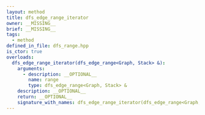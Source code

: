 ```yaml
---
layout: method
title: dfs_edge_range_iterator
owner: __MISSING__
brief: __MISSING__
tags:
  - method
defined_in_file: dfs_range.hpp
is_ctor: true
overloads:
  dfs_edge_range_iterator(dfs_edge_range<Graph, Stack> &):
    arguments:
      - description: __OPTIONAL__
        name: range
        type: dfs_edge_range<Graph, Stack> &
    description: __OPTIONAL__
    return: __OPTIONAL__
    signature_with_names: dfs_edge_range_iterator(dfs_edge_range<Graph, Stack> & range)
---
```

